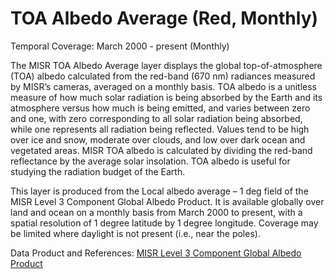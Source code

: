# TOA Albedo Average (Red, Monthly)
Temporal Coverage: March 2000 - present (Monthly)

The MISR TOA Albedo Average layer displays the global top-of-atmosphere (TOA) albedo calculated from the red-band (670 nm) radiances measured by MISR’s cameras, averaged on a monthly basis. TOA albedo is a unitless measure of how much solar radiation is being absorbed by the Earth and its atmosphere versus how much is being emitted, and varies between zero and one, with zero corresponding to all solar radiation being absorbed, while one represents all radiation being reflected. Values tend to be high over ice and snow, moderate over clouds, and low over dark ocean and vegetated areas. MISR TOA albedo is calculated by dividing the red-band reflectance by the average solar insolation. TOA albedo is useful for studying the radiation budget of the Earth.

This layer is produced from the Local albedo average – 1 deg field of the MISR Level 3 Component Global Albedo Product. It is available globally over land and ocean on a monthly basis from March 2000 to present, with a spatial resolution of 1 degree latitude by 1 degree longitude. Coverage may be limited where daylight is not present (i.e., near the poles).

Data Product and References: [MISR Level 3 Component Global Albedo Product](https://eosweb.larc.nasa.gov/project/misr/cgal_table)

